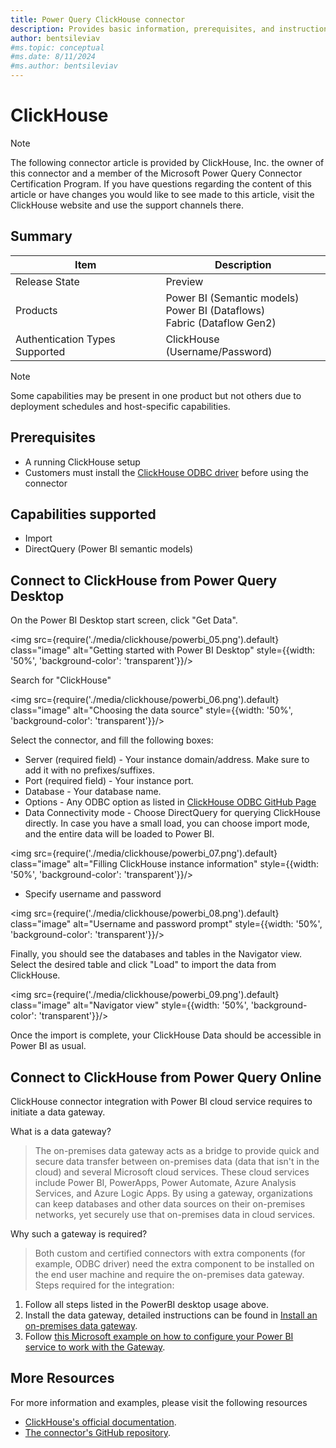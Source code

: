 ```yaml
---
title: Power Query ClickHouse connector
description: Provides basic information, prerequisites, and instructions on how to connect to ClickHouse
author: bentsileviav
#ms.topic: conceptual
#ms.date: 8/11/2024
#ms.author: bentsileviav
---
```


# ClickHouse

> [!NOTE]
> The following connector article is provided by ClickHouse, Inc. the owner of this connector and a member of the
> Microsoft Power Query Connector Certification Program. If you have questions regarding the content of this article or
> have changes you would like to see made to this article, visit the ClickHouse website and use the support channels
> there.

## Summary

| Item                           | Description                                                                    |
|--------------------------------|--------------------------------------------------------------------------------|
| Release State                  | Preview                                                                        |
| Products                       | Power BI (Semantic models)<br/>Power BI (Dataflows)<br/>Fabric (Dataflow Gen2) |
| Authentication Types Supported | ClickHouse (Username/Password)                                                 |

> [!NOTE]
> Some capabilities may be present in one product but not others due to deployment schedules and host-specific
> capabilities.

## Prerequisites

* A running ClickHouse setup
* Customers must install the [ClickHouse ODBC driver](https://github.com/ClickHouse/clickhouse-odbc) before using the
  connector

## Capabilities supported

* Import
* DirectQuery (Power BI semantic models)

## Connect to ClickHouse from Power Query Desktop

On the Power BI Desktop start screen, click "Get Data".

<img src={require('./media/clickhouse/powerbi_05.png').default} class="image" alt="Getting started with Power BI
Desktop"
style={{width: '50%', 'background-color': 'transparent'}}/>
<br/>

Search for "ClickHouse"

<img src={require('./media/clickhouse/powerbi_06.png').default} class="image" alt="Choosing the data source"
style={{width:
'50%', 'background-color': 'transparent'}}/>
<br/>

Select the connector, and fill the following boxes:

* Server (required field) - Your instance domain/address. Make sure to add it with no prefixes/suffixes.
* Port (required field) - Your instance port.
* Database - Your database name.
* Options - Any ODBC option as listed
  in [ClickHouse ODBC GitHub Page](https://github.com/ClickHouse/clickhouse-odbc#configuration)
* Data Connectivity mode - Choose DirectQuery for querying ClickHouse directly. In case you have a small load, you can
  choose import mode, and the entire data will be loaded to Power BI.

<img src={require('./media/clickhouse/powerbi_07.png').default} class="image" alt="Filling ClickHouse instance
information"
style={{width: '50%', 'background-color': 'transparent'}}/>
<br/>

* Specify username and password

<img src={require('./media/clickhouse/powerbi_08.png').default} class="image" alt="Username and password prompt"
style={{width:
'50%', 'background-color': 'transparent'}}/>
<br/>

Finally, you should see the databases and tables in the Navigator view. Select the desired table and click "Load" to
import the data from ClickHouse.

<img src={require('./media/clickhouse/powerbi_09.png').default} class="image" alt="Navigator view" style={{width: '50%',
'background-color': 'transparent'}}/>
<br/>

Once the import is complete, your ClickHouse Data should be accessible in Power BI as usual.
<br/>

## Connect to ClickHouse from Power Query Online

ClickHouse connector integration with Power BI cloud service requires to initiate a data gateway.

What is a data gateway? 
> The on-premises data gateway acts as a bridge to provide quick and secure data transfer between on-premises data (data that isn't in the cloud) and several Microsoft cloud services. These cloud services include Power BI, PowerApps, Power Automate, Azure Analysis Services, and Azure Logic Apps. By using a gateway, organizations can keep databases and other data sources on their on-premises networks, yet securely use that on-premises data in cloud services.

Why such a gateway is required?
>Both custom and certified connectors with extra components (for example, ODBC driver) need the extra component to be installed on the end user machine and require the on-premises data gateway.
Steps required for the integration:

1. Follow all steps listed in the PowerBI desktop usage above.
2. Install the data gateway, detailed instructions can be found in [Install an on-premises data gateway](/data-integration/gateway/service-gateway-install).
3. Follow [this Microsoft example on how to configure your Power BI service to work with the Gateway](/power-bi/connect-data/service-gateway-sql-tutorial#connect-the-dataset-to-the-sql-server-database).

## More Resources
For more information and examples, please visit the following resources
* [ClickHouse's official documentation](https://clickhouse.com/docs/en/integrations/powerbi).
* [The connector's GitHub repository](https://github.com/ClickHouse/power-bi-clickhouse).
